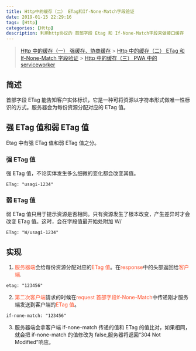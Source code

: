 ```yaml
---
title: Http中的缓存（二） ETag和If-None-Match字段验证
date: 2019-01-15 22:29:16
tags: [Http]
categories: [Http]
description: 利用http协议的 首部字段 Etag 和 If-None-Match字段来做接口缓存
---
```


> [Http 中的缓存（一） 强缓存、协商缓存](/blog/http/http-cache.html) > [Http 中的缓存（二） ETag 和 If-None-Match 字段验证](/blog/http/http-etag-cache.html) > [Http 中的缓存（三） PWA 中的 serviceworker](/blog/http/http-cache-serviceworker.html)

## 简述

首部字段 ETag 能告知客户实体标识，它是一种可将资源以字符串形式做唯一性标识的方式。服务器会为每份资源分配对应的 ETag 值。

## 强 ETag 值和弱 ETag 值

Etag 中有强 ETag 值和弱 ETag 值之分。

### 强 ETag 值

强 ETag 值，不论实体发生多么细微的变化都会改变其值。

```http
ETag: "usagi-1234"
```

### 弱 ETag 值

弱 ETag 值只用于提示资源是否相同。只有资源发生了根本改变，产生差异时才会改变 ETag 值。这时，会在字段值最开始处附加 W/

```http
ETag: "W/usagi-1234"
```

## 实现

1. <font color="#ff502c">服务器端</font>会给每份资源分配对应的<font color="#ff502c">ETag 值</font>。在<font color="#ff502c">response</font>中的头部返回给<font color="#ff502c">客户端</font>.

```http
etag: "123456"
```

2. <font color="#ff502c">第二次客户端</font>请求的时候在<font color="#ff502c">request 首部字段</font><font color="#ff502c">If-None-Match</font>中传递刚才服务端发送到客户端的<font color="#ff502c">ETag 值</font>。

```http
if-none-match: "123456"
```

3. 服务器端会拿客户端 if-none-match 传递的值和 ETag 的值比对，如果相同，就会把 if-none-match 的值修改为 false,服务器将返回“304 Not Modified”响应。
